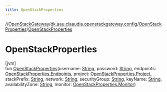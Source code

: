 ```yaml
---
title: OpenStackProperties
---
```

//[OpenStackGateway](../../../index.html)/[dk.aau.claaudia.openstackgateway.config](../index.html)/[OpenStackProperties](index.html)/[OpenStackProperties](-open-stack-properties.html)



# OpenStackProperties



[jvm]\
fun [OpenStackProperties](-open-stack-properties.html)(username: [String](https://kotlinlang.org/api/latest/jvm/stdlib/kotlin/-string/index.html), password: [String](https://kotlinlang.org/api/latest/jvm/stdlib/kotlin/-string/index.html), endpoints: [OpenStackProperties.Endpoints](-endpoints/index.html), project: [OpenStackProperties.Project](-project/index.html), stackPrefix: [String](https://kotlinlang.org/api/latest/jvm/stdlib/kotlin/-string/index.html), network: [String](https://kotlinlang.org/api/latest/jvm/stdlib/kotlin/-string/index.html), securityGroup: [String](https://kotlinlang.org/api/latest/jvm/stdlib/kotlin/-string/index.html), keyName: [String](https://kotlinlang.org/api/latest/jvm/stdlib/kotlin/-string/index.html), availabilityZone: [String](https://kotlinlang.org/api/latest/jvm/stdlib/kotlin/-string/index.html), monitor: [OpenStackProperties.Monitor](-monitor/index.html))




